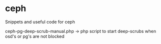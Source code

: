 # ceph
Snippets and useful code for ceph

ceph-pg-deep-scrub-manual.php -> php script to start deep-scrubs when osd's or pg's  are not blocked
